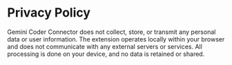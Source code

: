 # Privacy Policy

Gemini Coder Connector does not collect, store, or transmit any personal data or user information. The extension operates locally within your browser and does not communicate with any external servers or services. All processing is done on your device, and no data is retained or shared.

